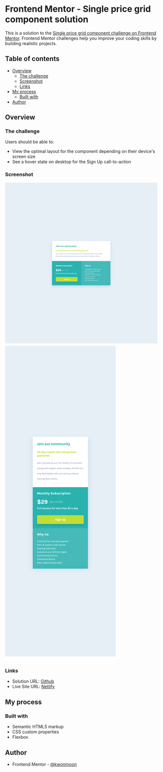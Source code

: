 # Frontend Mentor - Single price grid component solution

This is a solution to the [Single price grid component challenge on Frontend Mentor](https://www.frontendmentor.io/challenges/single-price-grid-component-5ce41129d0ff452fec5abbbc). Frontend Mentor challenges help you improve your coding skills by building realistic projects. 

## Table of contents

- [Overview](#overview)
  - [The challenge](#the-challenge)
  - [Screenshot](#screenshot)
  - [Links](#links)
- [My process](#my-process)
  - [Built with](#built-with)
- [Author](#author)

## Overview

### The challenge

Users should be able to:

- View the optimal layout for the component depending on their device's screen size
- See a hover state on desktop for the Sign Up call-to-action

### Screenshot

![](./screenshot.png)
![](./screenshot2.png)

### Links

- Solution URL: [Github](https://github.com/kwonmoon/single-price-grid-component-master)
- Live Site URL: [Netlify](https://incomparable-dasik-06053a.netlify.app)

## My process

### Built with

- Semantic HTML5 markup
- CSS custom properties
- Flexbox

## Author

- Frontend Mentor - [@kwonmoon](https://www.frontendmentor.io/profile/kwonmoon)
